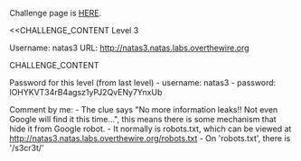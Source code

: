 Challenge page is <a href="http://www.overthewire.org/wargames/natas/natas3.shtml">HERE</a>.

<<CHALLENGE_CONTENT
Level 3

Username: natas3
URL:      http://natas3.natas.labs.overthewire.org

CHALLENGE_CONTENT

Password for this level (from last level)
	- username: natas3
	- password: lOHYKVT34rB4agsz1yPJ2QvENy7YnxUb

Comment by me:
	- The clue says "No more information leaks!! Not even Google will find it this time...", this means there is some mechanism that hide it from Google robot.
	- It normally is robots.txt, which can be viewed at http://natas3.natas.labs.overthewire.org/robots.txt
	- On 'robots.txt', there is '/s3cr3t/'